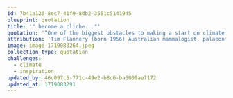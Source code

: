 ```yaml
---
id: 7b41a126-8ec7-41f9-8db2-3551c5141945
blueprint: quotation
title: '" become a cliche..."'
quotation: '“One of the biggest obstacles to making a start on climate change is that it has become a cliche before it has even been understood."'
attribution: 'Tim Flannery (born 1956) Australian mammalogist, palaeontologist, environmentalist, conservationist, explorer, author, science communicator, activist and public scientist.'
image: image-1719083264.jpeg
collection_type: quotation
challenges:
  - climate
  - inspiration
updated_by: 46c097c5-771c-49e2-b8c6-ba6009ae7172
updated_at: 1719083291
---
```

